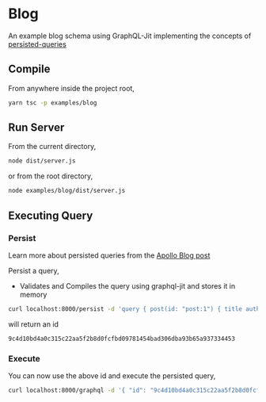 # Blog

An example blog schema using GraphQL-Jit implementing the concepts of [persisted-queries][apollo-pq]

## Compile

From anywhere inside the project root,

```sh
yarn tsc -p examples/blog
```

## Run Server

From the current directory,

```sh
node dist/server.js
```

or from the root directory,

```sh
node examples/blog/dist/server.js
```

## Executing Query

### Persist

Learn more about persisted queries from the [Apollo Blog post][apollo-pq]

Persist a query,

- Validates and Compiles the query using graphql-jit and stores it in memory

```sh
curl localhost:8000/persist -d 'query { post(id: "post:1") { title author { name } } }'
```

will return an id

```
9c4d10bd4a0c315c22aa5f2b8d0fcfbd09781454bad306dba93b65a937334453
```

### Execute

You can now use the above id and execute the persisted query,

```sh
curl localhost:8000/graphql -d '{ "id": "9c4d10bd4a0c315c22aa5f2b8d0fcfbd09781454bad306dba93b65a937334453" }'
```

[apollo-pq]: https://blog.apollographql.com/persisted-graphql-queries-with-apollo-client-119fd7e6bba5

